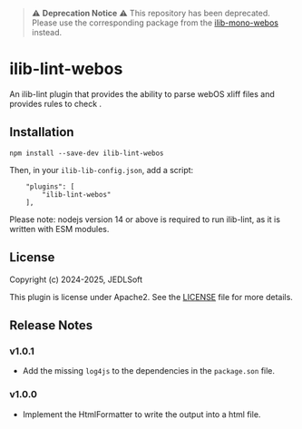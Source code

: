 
> :warning: **Deprecation Notice** :warning:
> This repository has been deprecated. Please use the corresponding package from the [ilib-mono-webos](https://github.com/iLib-js/ilib-mono-webos) instead.

# ilib-lint-webos
An ilib-lint plugin that provides the ability to parse webOS xliff files and provides rules to check .

## Installation

```
npm install --save-dev ilib-lint-webos
```

Then, in your `ilib-lib-config.json`, add a script:

```
    "plugins": [
        "ilib-lint-webos"
    ],
```

Please note: nodejs version 14 or above is required to run ilib-lint, as it
is written with ESM modules.

## License

Copyright (c) 2024-2025, JEDLSoft

This plugin is license under Apache2. See the [LICENSE](./LICENSE)
file for more details.

## Release Notes
### v1.0.1
- Add the missing `log4js` to the dependencies in the `package.son` file.

### v1.0.0
- Implement the HtmlFormatter to write the output into a html file.